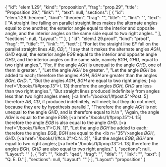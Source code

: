 {
  "id": "elem.1.29",
  "kind": "proposition",
  "frag": "prop.29",
  "title": "Proposition 29.",
  "link": "",
  "text": null,
  "sections": [
    {
      "id": "elem.1.29.theorem",
      "kind": "theorem",
      "frag": "",
      "title": "",
      "link": "",
      "text": [
        "A straight line falling on parallel straight lines makes the alternate angles equal to one another, the exterior angle equal to the interior and opposite angle, and the interior angles on the same side equal to two right angles. "
      ],
      "sections": null,
      "Layout": ""
    },
    {
      "id": "elem.1.29.proof",
      "kind": "proof",
      "frag": "",
      "title": "",
      "link": "",
      "text": [
        "For let the straight line <var>EF</var> fall on the parallel straight lines <var>AB</var>, <var>CD</var>;",
        "I say that it makes the alternate angles <var>AGH</var>, <var>GHD</var> equal, the exterior angle <var>EGB</var> equal to the interior and opposite angle <var>GHD</var>, and the interior angles on the same side, namely <var>BGH</var>, <var>GHD</var>, equal to two right angles.",
        "For, if the angle <var>AGH</var> is unequal to the angle <var>GHD</var>, one of them is greater. ",
        "Let the angle <var>AGH</var> be greater. ",
        "Let the angle <var>BGH</var> be added to each; therefore the angles <var>AGH</var>, <var>BGH</var> are greater than the angles <var>BGH</var>, <var>GHD</var>. ",
        "But the angles <var>AGH</var>, <var>BGH</var> are equal to two right angles; [<a href=\"/books/1/#prop.13\">I. 13</a>] therefore the angles <var>BGH</var>, <var>GHD</var> are less than two right angles.",
        "But straight lines produced indefinitely from angles less than two right angles meet; [<a href=\"/books/1/#post.5\">Post. 5</a>] therefore <var>AB</var>, <var>CD</var>, if produced indefinitely, will meet; but they do not meet, because they are by hypothesis parallel.",
        "Therefore the angle <var>AGH</var> is not unequal to the angle <var>GHD</var>, and is therefore equal to it.\n        ",
        "Again, the angle <var>AGH</var> is equal to the angle <var>EGB</var>; [<a href=\"/books/1/#prop.15\">I. 15</a>] therefore the angle <var>EGB</var> is also equal to the angle <var>GHD</var>. [<a href=\"/books/1/#cn.1\">C.N. 1</a>]",
        "Let the angle <var>BGH</var> be added to each; therefore the angles <var>EGB</var>, <var>BGH</var> are equal to the <lb n=\"35\"/>angles <var>BGH</var>, <var>GHD</var>. [<a href=\"/books/1/#cn.2\">C.N. 2</a>]",
        "But the angles <var>EGB</var>, <var>BGH</var> are equal to two right angles; [<a href=\"/books/1/#prop.13\">I. 13</a>] therefore the angles <var>BGH</var>, <var>GHD</var> are also equal to two right angles."
      ],
      "sections": null,
      "Layout": ""
    },
    {
      "id": "",
      "kind": "qed",
      "frag": "",
      "title": "",
      "link": "",
      "text": [
        "Q. E. D."
      ],
      "sections": null,
      "Layout": ""
    }
  ],
  "Layout": "proposition"
}
